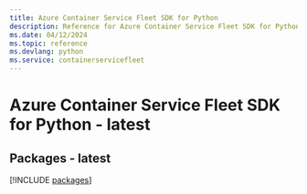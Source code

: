 ```yaml
---
title: Azure Container Service Fleet SDK for Python
description: Reference for Azure Container Service Fleet SDK for Python
ms.date: 04/12/2024
ms.topic: reference
ms.devlang: python
ms.service: containerservicefleet
---
```

# Azure Container Service Fleet SDK for Python - latest
## Packages - latest
[!INCLUDE [packages](container-service-fleet-index.md)]